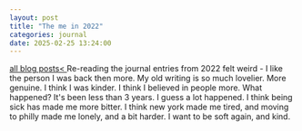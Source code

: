 ```yaml
---
layout: post
title: "The me in 2022"
categories: journal 
date: 2025-02-25 13:24:00
---
```

<a href="/blog-posts">all blog posts< </a> 
Re-reading the journal entries from 2022 felt weird - I like the person I was back then more. My old writing is so much lovelier. More genuine. I think I was kinder. I think I believed in people more. What happened? It's been less than 3 years. I guess a lot happened. I think being sick has made me more bitter. I think new york made me tired, and moving to philly made me lonely, and a bit harder. I want to be soft again, and kind. 
<br>